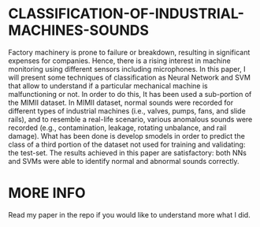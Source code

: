 # CLASSIFICATION-OF-INDUSTRIAL-MACHINES-SOUNDS
Factory machinery is prone to failure or breakdown, resulting in significant expenses for companies. Hence, there is a rising interest in machine monitoring using different sensors including microphones. In this paper, I will present some techniques of classification as Neural Network and SVM that allow to understand if a particular mechanical machine is malfunctioning or not. In order to do this, It has been used a sub-portion of the MIMII dataset. In MIMII dataset, normal sounds were recorded for different types of industrial machines (i.e., valves, pumps, fans, and slide rails), and to resemble a real-life scenario, various anomalous sounds were recorded (e.g., contamination, leakage, rotating unbalance, and rail damage). What has been done is develop smodels in order to predict the class of a third portion of the dataset not used for training and validating: the test-set. 
The results achieved in this paper are satisfactory: both NNs and SVMs were able to identify normal and abnormal sounds correctly.

# MORE INFO
Read my paper in the repo if you would like to understand more what I did.

